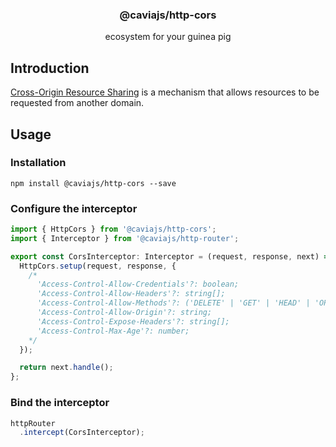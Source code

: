 <div align="center">
<h3>@caviajs/http-cors</h3>
<p>ecosystem for your guinea pig</p>
</div>

## Introduction

[Cross-Origin Resource Sharing](https://developer.mozilla.org/en-US/docs/Web/HTTP/CORS) is a mechanism that allows
resources to be requested from another domain.

## Usage

### Installation

```shell
npm install @caviajs/http-cors --save
```

### Configure the interceptor

```typescript
import { HttpCors } from '@caviajs/http-cors';
import { Interceptor } from '@caviajs/http-router';

export const CorsInterceptor: Interceptor = (request, response, next) => {
  HttpCors.setup(request, response, {
    /*
      'Access-Control-Allow-Credentials'?: boolean;
      'Access-Control-Allow-Headers'?: string[];
      'Access-Control-Allow-Methods'?: ('DELETE' | 'GET' | 'HEAD' | 'OPTIONS' | 'PATCH' | 'POST' | 'PUT')[];
      'Access-Control-Allow-Origin'?: string;
      'Access-Control-Expose-Headers'?: string[];
      'Access-Control-Max-Age'?: number;
    */
  });

  return next.handle();
};
```

### Bind the interceptor

```typescript
httpRouter
  .intercept(CorsInterceptor);
```
